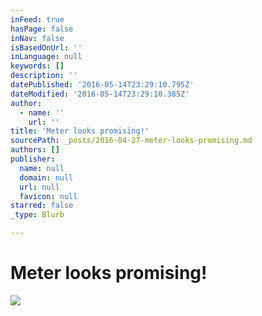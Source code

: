 ```yaml
---
inFeed: true
hasPage: false
inNav: false
isBasedOnUrl: ''
inLanguage: null
keywords: []
description: ''
datePublished: '2016-05-14T23:29:10.795Z'
dateModified: '2016-05-14T23:29:10.385Z'
author:
  - name: ''
    url: ''
title: 'Meter looks promising!'
sourcePath: _posts/2016-04-27-meter-looks-promising.md
authors: []
publisher:
  name: null
  domain: null
  url: null
  favicon: null
starred: false
_type: Blurb

---
```

# Meter looks promising!
![](https://the-grid-user-content.s3-us-west-2.amazonaws.com/27bae58c-1013-4d44-9e8d-07f26a3cdf78.jpg)